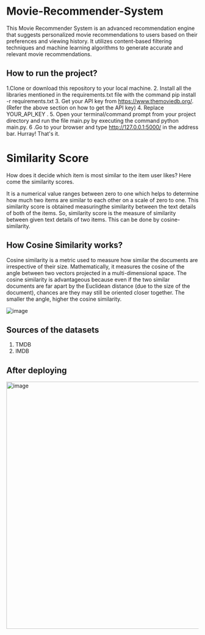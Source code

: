 # Movie-Recommender-System
This Movie Recommender System is an advanced recommendation engine that suggests personalized movie recommendations to users based on their preferences and viewing history. It utilizes content-based filtering techniques and machine learning algorithms to generate accurate and relevant movie recommendations.

## How to run the project?
1.Clone or download this repository to your local machine.
2. Install all the libraries mentioned in the requirements.txt file with the command pip install -r requirements.txt
3. Get your API key from https://www.themoviedb.org/. (Refer the above section on how to get the API key)
4. Replace YOUR_API_KEY .
5. Open your terminal/command prompt from your project directory and run the file main.py by executing the command python main.py.
6 .Go to your browser and type http://127.0.0.1:5000/ in the address bar.
Hurray! That's it.

# Similarity Score
How does it decide which item is most similar to the item user likes? Here come the similarity scores.

It is a numerical value ranges between zero to one which helps to determine how much two items are similar to each other on a scale of zero to one. This similarity score is obtained measuringthe similarity between the text details of both of the items. So, similarity score is the measure of similarity between given text details of two items. This can be done by cosine-similarity.

## How Cosine Similarity works?
Cosine similarity is a metric used to measure how similar the documents are irrespective of their size. Mathematically, it measures the cosine of the angle between two vectors projected in a multi-dimensional space. The cosine similarity is advantageous because even if the two similar documents are far apart by the Euclidean distance (due to the size of the document), chances are they may still be oriented closer together. The smaller the angle, higher the cosine similarity.

![image](https://github.com/RaySourish/Movie-Recommender-System/assets/78815665/c2e133f7-8d6f-4692-ac30-5d9625305d61)

## Sources of the datasets
1. TMDB
2. IMDB

## After deploying
<img width="647" alt="image" src="https://github.com/RaySourish/Movie-Recommender-System/assets/78815665/bb2a70c6-8ed3-43d6-918f-a1ca6bb43e78">


